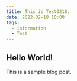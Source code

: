 ```yaml
---
title: This is Test0218.
date: 2022-02-18 10:00
tags:
  - information
  - Test
---
```


## Hello World!
This is a sample blog post.



